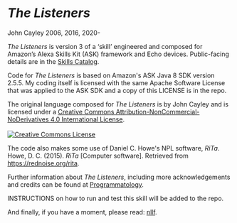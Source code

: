 # _The Listeners_
John Cayley 2006, 2016, 2020-

_The Listeners_ is version 3 of a ‘skill’ engineered and composed for Amazon’s Alexa Skills Kit (ASK) framework and Echo devices. Public-facing details are in the [Skills Catalog](https://www.amazon.com/Digital-Language-Arts-The-Listeners/dp/B019R2YB7Y).

Code for _The Listeners_ is based on Amazon's ASK Java 8 SDK version 2.5.5. My coding itself is licensed with the same Apache Software License that was applied to the ASK SDK and a copy of this LICENSE is in the repo.

The original language composed for _The Listeners_ is by John Cayley and is licensed under a <a rel="license" href="http://creativecommons.org/licenses/by-nc-nd/4.0/">Creative Commons Attribution-NonCommercial-NoDerivatives 4.0 International License</a>.<br /><br /><a rel="license" href="http://creativecommons.org/licenses/by-nc-nd/4.0/"><img alt="Creative Commons License" style="border-width:0" src="https://i.creativecommons.org/l/by-nc-nd/4.0/88x31.png" /></a>

The code also makes some use of Daniel C. Howe's NPL software, _RiTa_.<br /> Howe, D. C. (2015). _RiTa_ [Computer software]. Retrieved from <https://rednoise.org/rita>.

Further information about _The Listeners_, including more acknowledgements and credits can be found at [Programmatology](https://programmatology.shadoof.net/?thelisteners).

INSTRUCTIONS on how to run and test this skill will be added to the repo.

And finally, if you have a moment, please read: [nllf](http://nllf.net).
